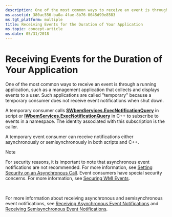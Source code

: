 ```yaml
---
description: One of the most common ways to receive an event is through a running application, such as a management application that collects and displays events to a user.
ms.assetid: 380ac556-ba0a-4fae-8b76-0645d99e8583
ms.tgt_platform: multiple
title: Receiving Events for the Duration of Your Application
ms.topic: concept-article
ms.date: 05/31/2018
---
```


# Receiving Events for the Duration of Your Application

One of the most common ways to receive an event is through a running application, such as a management application that collects and displays events to a user. Such applications are called "temporary" because a temporary consumer does not receive event notifications when shut down.

A temporary consumer calls [**SWbemServices.ExecNotificationQuery**](swbemservices-execnotificationquery.md) in script or [**IWbemServices.ExecNotificationQuery**](/windows/desktop/api/WbemCli/nf-wbemcli-iwbemservices-execnotificationquery) in C++ to subscribe to events in a namespace. The identity associated with this subscription is the caller.

A temporary event consumer can receive notifications either asynchronously or semisynchronously in both scripts and C++.

> [!Note]  
> For security reasons, it is important to note that asynchronous event notifications are not recommended. For more information, see [Setting Security on an Asynchronous Call](setting-security-on-an-asynchronous-call.md). Event consumers have special security concerns. For more information, see [Securing WMI Events](securing-wmi-events.md).

 

For more information about receiving asynchronous and semisynchronous event notifications, see [Receiving Asynchronous Event Notifications](receiving-asynchronous-event-notifications.md) and [Receiving Semisynchronous Event Notifications](receiving-synchronous-and-semisynchronous-event-notifications.md).

 

 



